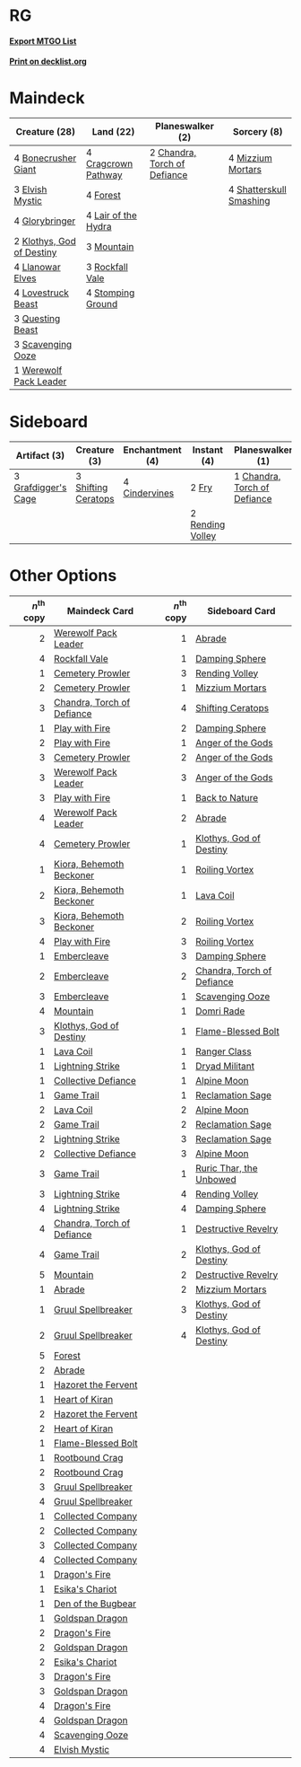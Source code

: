 # RG

#### [Export MTGO List](../collection/RG/RG.txt)
#### [Print on decklist.org](http://decklist.org/?deckmain=4%09Bonecrusher%20Giant%0A2%09Chandra,%20Torch%20of%20Defiance%0A4%09Cragcrown%20Pathway%0A3%09Elvish%20Mystic%0A4%09Forest%0A4%09Glorybringer%0A2%09Klothys,%20God%20of%20Destiny%0A4%09Lair%20of%20the%20Hydra%0A4%09Llanowar%20Elves%0A4%09Lovestruck%20Beast%0A4%09Mizzium%20Mortars%0A3%09Mountain%0A3%09Questing%20Beast%0A3%09Rockfall%20Vale%0A3%09Scavenging%20Ooze%0A4%09Shatterskull%20Smashing%0A4%09Stomping%20Ground%0A1%09Werewolf%20Pack%20Leader&deckside=1%09Chandra,%20Torch%20of%20Defiance%0A4%09Cindervines%0A2%09Fry%0A3%09Grafdigger's%20Cage%0A2%09Rending%20Volley%0A3%09Shifting%20Ceratops)
# Maindeck

|                                           Creature (28)                                            |                                          Land (22)                                           |                                           Planeswalker (2)                                            |                                           Sorcery (8)                                            |
|----------------------------------------------------------------------------------------------------|----------------------------------------------------------------------------------------------|-------------------------------------------------------------------------------------------------------|--------------------------------------------------------------------------------------------------|
|4 [Bonecrusher Giant](http://gatherer.wizards.com/Pages/Card/Details.aspx?multiverseid=473077)      |4 [Cragcrown Pathway](http://gatherer.wizards.com/Pages/Card/Details.aspx?multiverseid=491915)|2 [Chandra, Torch of Defiance](http://gatherer.wizards.com/Pages/Card/Details.aspx?multiverseid=417683)|4 [Mizzium Mortars](http://gatherer.wizards.com/Pages/Card/Details.aspx?multiverseid=405302)      |
|3 [Elvish Mystic](http://gatherer.wizards.com/Pages/Card/Details.aspx?multiverseid=389499)          |4 [Forest](http://gatherer.wizards.com/Pages/Card/Details.aspx?multiverseid=439860)           |                                                                                                       |4 [Shatterskull Smashing](http://gatherer.wizards.com/Pages/Card/Details.aspx?multiverseid=491802)|
|4 [Glorybringer](http://gatherer.wizards.com/Pages/Card/Details.aspx?multiverseid=426836)           |4 [Lair of the Hydra](http://gatherer.wizards.com/Pages/Card/Details.aspx?multiverseid=527546)|                                                                                                       |                                                                                                  |
|2 [Klothys, God of Destiny](http://gatherer.wizards.com/Pages/Card/Details.aspx?multiverseid=476471)|3 [Mountain](http://gatherer.wizards.com/Pages/Card/Details.aspx?multiverseid=439859)         |                                                                                                       |                                                                                                  |
|4 [Llanowar Elves](http://gatherer.wizards.com/Pages/Card/Details.aspx?multiverseid=129626)         |3 [Rockfall Vale](http://gatherer.wizards.com/Pages/Card/Details.aspx?multiverseid=535065)    |                                                                                                       |                                                                                                  |
|4 [Lovestruck Beast](http://gatherer.wizards.com/Pages/Card/Details.aspx?multiverseid=473127)       |4 [Stomping Ground](http://gatherer.wizards.com/Pages/Card/Details.aspx?multiverseid=405110)  |                                                                                                       |                                                                                                  |
|3 [Questing Beast](http://gatherer.wizards.com/Pages/Card/Details.aspx?multiverseid=473133)         |                                                                                              |                                                                                                       |                                                                                                  |
|3 [Scavenging Ooze](http://gatherer.wizards.com/Pages/Card/Details.aspx?multiverseid=420783)        |                                                                                              |                                                                                                       |                                                                                                  |
|1 [Werewolf Pack Leader](http://gatherer.wizards.com/Pages/Card/Details.aspx?multiverseid=527498)   |                                                                                              |                                                                                                       |                                                                                                  |


# Sideboard

|                                         Artifact (3)                                         |                                         Creature (3)                                         |                                    Enchantment (4)                                     |                                        Instant (4)                                        |                                           Planeswalker (1)                                            |
|----------------------------------------------------------------------------------------------|----------------------------------------------------------------------------------------------|----------------------------------------------------------------------------------------|-------------------------------------------------------------------------------------------|-------------------------------------------------------------------------------------------------------|
|3 [Grafdigger's Cage](http://gatherer.wizards.com/Pages/Card/Details.aspx?multiverseid=278452)|3 [Shifting Ceratops](http://gatherer.wizards.com/Pages/Card/Details.aspx?multiverseid=466948)|4 [Cindervines](http://gatherer.wizards.com/Pages/Card/Details.aspx?multiverseid=457305)|2 [Fry](http://gatherer.wizards.com/Pages/Card/Details.aspx?multiverseid=466894)           |1 [Chandra, Torch of Defiance](http://gatherer.wizards.com/Pages/Card/Details.aspx?multiverseid=417683)|
|                                                                                              |                                                                                              |                                                                                        |2 [Rending Volley](http://gatherer.wizards.com/Pages/Card/Details.aspx?multiverseid=394663)|                                                                                                       |


# Other Options

|*n*<sup>th</sup> copy|                                            Maindeck Card                                            |*n*<sup>th</sup> copy|                                           Sideboard Card                                            |
|--------------------:|-----------------------------------------------------------------------------------------------------|--------------------:|-----------------------------------------------------------------------------------------------------|
|                    2|[Werewolf Pack Leader](http://gatherer.wizards.com/Pages/Card/Details.aspx?multiverseid=527498)      |                    1|[Abrade](http://gatherer.wizards.com/Pages/Card/Details.aspx?multiverseid=430772)                    |
|                    4|[Rockfall Vale](http://gatherer.wizards.com/Pages/Card/Details.aspx?multiverseid=535065)             |                    1|[Damping Sphere](http://gatherer.wizards.com/Pages/Card/Details.aspx?multiverseid=443101)            |
|                    1|[Cemetery Prowler](http://gatherer.wizards.com/Pages/Card/Details.aspx?multiverseid=541053)          |                    3|[Rending Volley](http://gatherer.wizards.com/Pages/Card/Details.aspx?multiverseid=394663)            |
|                    2|[Cemetery Prowler](http://gatherer.wizards.com/Pages/Card/Details.aspx?multiverseid=541053)          |                    1|[Mizzium Mortars](http://gatherer.wizards.com/Pages/Card/Details.aspx?multiverseid=405302)           |
|                    3|[Chandra, Torch of Defiance](http://gatherer.wizards.com/Pages/Card/Details.aspx?multiverseid=417683)|                    4|[Shifting Ceratops](http://gatherer.wizards.com/Pages/Card/Details.aspx?multiverseid=466948)         |
|                    1|[Play with Fire](http://gatherer.wizards.com/Pages/Card/Details.aspx?multiverseid=534933)            |                    2|[Damping Sphere](http://gatherer.wizards.com/Pages/Card/Details.aspx?multiverseid=443101)            |
|                    2|[Play with Fire](http://gatherer.wizards.com/Pages/Card/Details.aspx?multiverseid=534933)            |                    1|[Anger of the Gods](http://gatherer.wizards.com/Pages/Card/Details.aspx?multiverseid=438682)         |
|                    3|[Cemetery Prowler](http://gatherer.wizards.com/Pages/Card/Details.aspx?multiverseid=541053)          |                    2|[Anger of the Gods](http://gatherer.wizards.com/Pages/Card/Details.aspx?multiverseid=438682)         |
|                    3|[Werewolf Pack Leader](http://gatherer.wizards.com/Pages/Card/Details.aspx?multiverseid=527498)      |                    3|[Anger of the Gods](http://gatherer.wizards.com/Pages/Card/Details.aspx?multiverseid=438682)         |
|                    3|[Play with Fire](http://gatherer.wizards.com/Pages/Card/Details.aspx?multiverseid=534933)            |                    1|[Back to Nature](http://gatherer.wizards.com/Pages/Card/Details.aspx?multiverseid=208284)            |
|                    4|[Werewolf Pack Leader](http://gatherer.wizards.com/Pages/Card/Details.aspx?multiverseid=527498)      |                    2|[Abrade](http://gatherer.wizards.com/Pages/Card/Details.aspx?multiverseid=430772)                    |
|                    4|[Cemetery Prowler](http://gatherer.wizards.com/Pages/Card/Details.aspx?multiverseid=541053)          |                    1|[Klothys, God of Destiny](http://gatherer.wizards.com/Pages/Card/Details.aspx?multiverseid=476471)   |
|                    1|[Kiora, Behemoth Beckoner](http://gatherer.wizards.com/Pages/Card/Details.aspx?multiverseid=461159)  |                    1|[Roiling Vortex](http://gatherer.wizards.com/Pages/Card/Details.aspx?multiverseid=491797)            |
|                    2|[Kiora, Behemoth Beckoner](http://gatherer.wizards.com/Pages/Card/Details.aspx?multiverseid=461159)  |                    1|[Lava Coil](http://gatherer.wizards.com/Pages/Card/Details.aspx?multiverseid=452858)                 |
|                    3|[Kiora, Behemoth Beckoner](http://gatherer.wizards.com/Pages/Card/Details.aspx?multiverseid=461159)  |                    2|[Roiling Vortex](http://gatherer.wizards.com/Pages/Card/Details.aspx?multiverseid=491797)            |
|                    4|[Play with Fire](http://gatherer.wizards.com/Pages/Card/Details.aspx?multiverseid=534933)            |                    3|[Roiling Vortex](http://gatherer.wizards.com/Pages/Card/Details.aspx?multiverseid=491797)            |
|                    1|[Embercleave](http://gatherer.wizards.com/Pages/Card/Details.aspx?multiverseid=473082)               |                    3|[Damping Sphere](http://gatherer.wizards.com/Pages/Card/Details.aspx?multiverseid=443101)            |
|                    2|[Embercleave](http://gatherer.wizards.com/Pages/Card/Details.aspx?multiverseid=473082)               |                    2|[Chandra, Torch of Defiance](http://gatherer.wizards.com/Pages/Card/Details.aspx?multiverseid=417683)|
|                    3|[Embercleave](http://gatherer.wizards.com/Pages/Card/Details.aspx?multiverseid=473082)               |                    1|[Scavenging Ooze](http://gatherer.wizards.com/Pages/Card/Details.aspx?multiverseid=420783)           |
|                    4|[Mountain](http://gatherer.wizards.com/Pages/Card/Details.aspx?multiverseid=439859)                  |                    1|[Domri Rade](http://gatherer.wizards.com/Pages/Card/Details.aspx?multiverseid=366367)                |
|                    3|[Klothys, God of Destiny](http://gatherer.wizards.com/Pages/Card/Details.aspx?multiverseid=476471)   |                    1|[Flame-Blessed Bolt](http://gatherer.wizards.com/Pages/Card/Details.aspx?multiverseid=541014)        |
|                    1|[Lava Coil](http://gatherer.wizards.com/Pages/Card/Details.aspx?multiverseid=452858)                 |                    1|[Ranger Class](http://gatherer.wizards.com/Pages/Card/Details.aspx?multiverseid=527489)              |
|                    1|[Lightning Strike](http://gatherer.wizards.com/Pages/Card/Details.aspx?multiverseid=383299)          |                    1|[Dryad Militant](http://gatherer.wizards.com/Pages/Card/Details.aspx?multiverseid=456369)            |
|                    1|[Collective Defiance](http://gatherer.wizards.com/Pages/Card/Details.aspx?multiverseid=414420)       |                    1|[Alpine Moon](http://gatherer.wizards.com/Pages/Card/Details.aspx?multiverseid=447264)               |
|                    1|[Game Trail](http://gatherer.wizards.com/Pages/Card/Details.aspx?multiverseid=410044)                |                    1|[Reclamation Sage](http://gatherer.wizards.com/Pages/Card/Details.aspx?multiverseid=389651)          |
|                    2|[Lava Coil](http://gatherer.wizards.com/Pages/Card/Details.aspx?multiverseid=452858)                 |                    2|[Alpine Moon](http://gatherer.wizards.com/Pages/Card/Details.aspx?multiverseid=447264)               |
|                    2|[Game Trail](http://gatherer.wizards.com/Pages/Card/Details.aspx?multiverseid=410044)                |                    2|[Reclamation Sage](http://gatherer.wizards.com/Pages/Card/Details.aspx?multiverseid=389651)          |
|                    2|[Lightning Strike](http://gatherer.wizards.com/Pages/Card/Details.aspx?multiverseid=383299)          |                    3|[Reclamation Sage](http://gatherer.wizards.com/Pages/Card/Details.aspx?multiverseid=389651)          |
|                    2|[Collective Defiance](http://gatherer.wizards.com/Pages/Card/Details.aspx?multiverseid=414420)       |                    3|[Alpine Moon](http://gatherer.wizards.com/Pages/Card/Details.aspx?multiverseid=447264)               |
|                    3|[Game Trail](http://gatherer.wizards.com/Pages/Card/Details.aspx?multiverseid=410044)                |                    1|[Ruric Thar, the Unbowed](http://gatherer.wizards.com/Pages/Card/Details.aspx?multiverseid=442205)   |
|                    3|[Lightning Strike](http://gatherer.wizards.com/Pages/Card/Details.aspx?multiverseid=383299)          |                    4|[Rending Volley](http://gatherer.wizards.com/Pages/Card/Details.aspx?multiverseid=394663)            |
|                    4|[Lightning Strike](http://gatherer.wizards.com/Pages/Card/Details.aspx?multiverseid=383299)          |                    4|[Damping Sphere](http://gatherer.wizards.com/Pages/Card/Details.aspx?multiverseid=443101)            |
|                    4|[Chandra, Torch of Defiance](http://gatherer.wizards.com/Pages/Card/Details.aspx?multiverseid=417683)|                    1|[Destructive Revelry](http://gatherer.wizards.com/Pages/Card/Details.aspx?multiverseid=373351)       |
|                    4|[Game Trail](http://gatherer.wizards.com/Pages/Card/Details.aspx?multiverseid=410044)                |                    2|[Klothys, God of Destiny](http://gatherer.wizards.com/Pages/Card/Details.aspx?multiverseid=476471)   |
|                    5|[Mountain](http://gatherer.wizards.com/Pages/Card/Details.aspx?multiverseid=439859)                  |                    2|[Destructive Revelry](http://gatherer.wizards.com/Pages/Card/Details.aspx?multiverseid=373351)       |
|                    1|[Abrade](http://gatherer.wizards.com/Pages/Card/Details.aspx?multiverseid=430772)                    |                    2|[Mizzium Mortars](http://gatherer.wizards.com/Pages/Card/Details.aspx?multiverseid=405302)           |
|                    1|[Gruul Spellbreaker](http://gatherer.wizards.com/Pages/Card/Details.aspx?multiverseid=457323)        |                    3|[Klothys, God of Destiny](http://gatherer.wizards.com/Pages/Card/Details.aspx?multiverseid=476471)   |
|                    2|[Gruul Spellbreaker](http://gatherer.wizards.com/Pages/Card/Details.aspx?multiverseid=457323)        |                    4|[Klothys, God of Destiny](http://gatherer.wizards.com/Pages/Card/Details.aspx?multiverseid=476471)   |
|                    5|[Forest](http://gatherer.wizards.com/Pages/Card/Details.aspx?multiverseid=439860)                    |                     |                                                                                                     |
|                    2|[Abrade](http://gatherer.wizards.com/Pages/Card/Details.aspx?multiverseid=430772)                    |                     |                                                                                                     |
|                    1|[Hazoret the Fervent](http://gatherer.wizards.com/Pages/Card/Details.aspx?multiverseid=426838)       |                     |                                                                                                     |
|                    1|[Heart of Kiran](http://gatherer.wizards.com/Pages/Card/Details.aspx?multiverseid=423820)            |                     |                                                                                                     |
|                    2|[Hazoret the Fervent](http://gatherer.wizards.com/Pages/Card/Details.aspx?multiverseid=426838)       |                     |                                                                                                     |
|                    2|[Heart of Kiran](http://gatherer.wizards.com/Pages/Card/Details.aspx?multiverseid=423820)            |                     |                                                                                                     |
|                    1|[Flame-Blessed Bolt](http://gatherer.wizards.com/Pages/Card/Details.aspx?multiverseid=541014)        |                     |                                                                                                     |
|                    1|[Rootbound Crag](http://gatherer.wizards.com/Pages/Card/Details.aspx?multiverseid=420934)            |                     |                                                                                                     |
|                    2|[Rootbound Crag](http://gatherer.wizards.com/Pages/Card/Details.aspx?multiverseid=420934)            |                     |                                                                                                     |
|                    3|[Gruul Spellbreaker](http://gatherer.wizards.com/Pages/Card/Details.aspx?multiverseid=457323)        |                     |                                                                                                     |
|                    4|[Gruul Spellbreaker](http://gatherer.wizards.com/Pages/Card/Details.aspx?multiverseid=457323)        |                     |                                                                                                     |
|                    1|[Collected Company](http://gatherer.wizards.com/Pages/Card/Details.aspx?multiverseid=394519)         |                     |                                                                                                     |
|                    2|[Collected Company](http://gatherer.wizards.com/Pages/Card/Details.aspx?multiverseid=394519)         |                     |                                                                                                     |
|                    3|[Collected Company](http://gatherer.wizards.com/Pages/Card/Details.aspx?multiverseid=394519)         |                     |                                                                                                     |
|                    4|[Collected Company](http://gatherer.wizards.com/Pages/Card/Details.aspx?multiverseid=394519)         |                     |                                                                                                     |
|                    1|[Dragon's Fire](http://gatherer.wizards.com/Pages/Card/Details.aspx?multiverseid=527426)             |                     |                                                                                                     |
|                    1|[Esika's Chariot](http://gatherer.wizards.com/Pages/Card/Details.aspx?multiverseid=503783)           |                     |                                                                                                     |
|                    1|[Den of the Bugbear](http://gatherer.wizards.com/Pages/Card/Details.aspx?multiverseid=527541)        |                     |                                                                                                     |
|                    1|[Goldspan Dragon](http://gatherer.wizards.com/Pages/Card/Details.aspx?multiverseid=503751)           |                     |                                                                                                     |
|                    2|[Dragon's Fire](http://gatherer.wizards.com/Pages/Card/Details.aspx?multiverseid=527426)             |                     |                                                                                                     |
|                    2|[Goldspan Dragon](http://gatherer.wizards.com/Pages/Card/Details.aspx?multiverseid=503751)           |                     |                                                                                                     |
|                    2|[Esika's Chariot](http://gatherer.wizards.com/Pages/Card/Details.aspx?multiverseid=503783)           |                     |                                                                                                     |
|                    3|[Dragon's Fire](http://gatherer.wizards.com/Pages/Card/Details.aspx?multiverseid=527426)             |                     |                                                                                                     |
|                    3|[Goldspan Dragon](http://gatherer.wizards.com/Pages/Card/Details.aspx?multiverseid=503751)           |                     |                                                                                                     |
|                    4|[Dragon's Fire](http://gatherer.wizards.com/Pages/Card/Details.aspx?multiverseid=527426)             |                     |                                                                                                     |
|                    4|[Goldspan Dragon](http://gatherer.wizards.com/Pages/Card/Details.aspx?multiverseid=503751)           |                     |                                                                                                     |
|                    4|[Scavenging Ooze](http://gatherer.wizards.com/Pages/Card/Details.aspx?multiverseid=420783)           |                     |                                                                                                     |
|                    4|[Elvish Mystic](http://gatherer.wizards.com/Pages/Card/Details.aspx?multiverseid=389499)             |                     |                                                                                                     |

